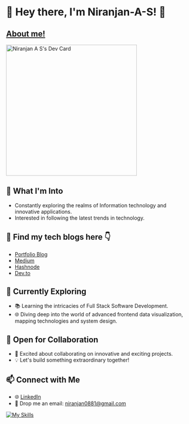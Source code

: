 # 👋 Hey there, I'm Niranjan-A-S! 🚀 
## [About me!](https://niranjan-dev.vercel.app/)

<a href="https://app.daily.dev/niranjan2602"><img src="https://api.daily.dev/devcards/v2/OuQJEBxKLXuZVNhFg0Hzg.png?type=default&r=nkc" width="356" alt="Niranjan A S's Dev Card"/></a>

## 👀 What I'm Into
- Constantly exploring the realms of Information technology and innovative applications.
- Interested in following the latest trends in technology.

## 📕 Find my tech blogs here 👇
- [Portfolio Blog](https://niranjan-as.vercel.app/blog)
- [Medium](https://medium.com/@niranjan0881)
- [Hashnode](https://hashnode.com/@niranjan2602)
- [Dev.to](https://dev.to/niranjan-as)

 ## 🌱 Currently Exploring
- 📚 Learning the intricacies of Full Stack Software Development.
- 🌐 Diving deep into the world of advanced frontend data visualization, mapping technologies and system design.

## 💼 Open for Collaboration
- 🤝 Excited about collaborating on innovative and exciting projects.
- 💡 Let's build something extraordinary together!

## 📫 Connect with Me
- 🌐 [LinkedIn](https://www.linkedin.com/in/niranjan-as/)
- 📧 Drop me an email: niranjan0881@gmail.com

[![My Skills](https://skillicons.dev/icons?i=js,ts,next,nuxt,nodejs,express,react,vue,docker,kubernetes,html,css,mongodb,postgres,prisma,webpack,vite,tailwind,styledcomponents,redux,firebase,git,vscode,postman&perline=8)](https://skillicons.dev)
